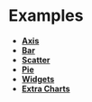 # Examples

* **[Axis](/examples/axis.html)**
* **[Bar](/examples/bar.html)**
* **[Scatter](/examples/scatter.html)**
* **[Pie](/examples/pie.html)**
* **[Widgets](/examples/widgets.html)**
* **[Extra Charts](/examples/extraCharts.html)**
